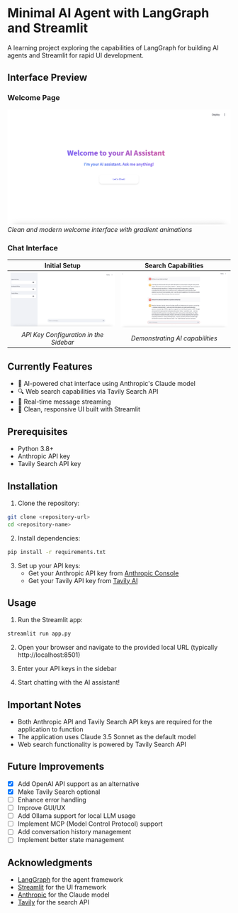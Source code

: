 # Minimal AI Agent with LangGraph and Streamlit

A learning project exploring the capabilities of LangGraph for building AI agents and Streamlit for rapid UI development.

## Interface Preview

### Welcome Page
![Welcome Page](images/main-0.png)
*Clean and modern welcome interface with gradient animations*

### Chat Interface
| Initial Setup | Search Capabilities |
|:-------------------:|:-------------------:|
| ![Chat Interface 1](images/chat-0.png) | ![Chat Interface 2](images/chat-1.png) |
| *API Key Configuration in the Sidebar* | *Demonstrating AI capabilities* |



## Currently Features

- 🤖 AI-powered chat interface using Anthropic's Claude model
- 🔍 Web search capabilities via Tavily Search API
- 💬 Real-time message streaming
- 🎨 Clean, responsive UI built with Streamlit

## Prerequisites

- Python 3.8+
- Anthropic API key
- Tavily Search API key

## Installation

1. Clone the repository:
```bash
git clone <repository-url>
cd <repository-name>
```

2. Install dependencies:
```bash
pip install -r requirements.txt
```

3. Set up your API keys:
   - Get your Anthropic API key from [Anthropic Console](https://console.anthropic.com)
   - Get your Tavily API key from [Tavily AI](https://tavily.com)

## Usage

1. Run the Streamlit app:
```bash
streamlit run app.py
```

2. Open your browser and navigate to the provided local URL (typically http://localhost:8501)

3. Enter your API keys in the sidebar
4. Start chatting with the AI assistant!

## Important Notes

- Both Anthropic API and Tavily Search API keys are required for the application to function
- The application uses Claude 3.5 Sonnet as the default model
- Web search functionality is powered by Tavily Search API

## Future Improvements

- [x] Add OpenAI API support as an alternative
- [x] Make Tavily Search optional
- [ ] Enhance error handling
- [ ] Improve GUI/UX
- [ ] Add Ollama support for local LLM usage
- [ ] Implement MCP (Model Control Protocol) support
- [ ] Add conversation history management
- [ ] Implement better state management

## Acknowledgments

- [LangGraph](https://github.com/langchain-ai/langgraph) for the agent framework
- [Streamlit](https://streamlit.io) for the UI framework
- [Anthropic](https://www.anthropic.com) for the Claude model
- [Tavily](https://tavily.com) for the search API

